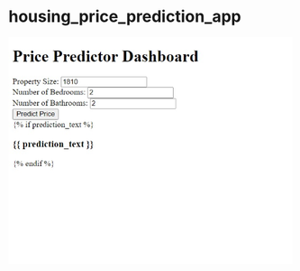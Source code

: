 # housing_price_prediction_app

<img src = "https://github.com/ttariqaziz/housing_price_prediction_app/blob/main/images/App%20Dashboard.jpg">
